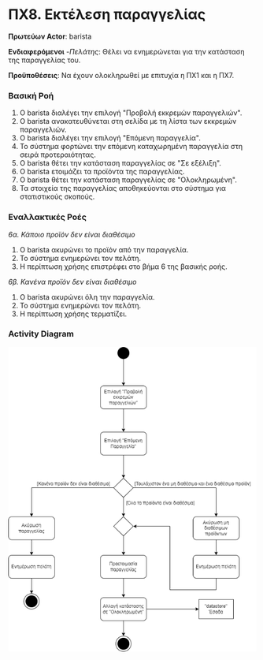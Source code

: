 # ΠΧ8. Εκτέλεση παραγγελίας

**Πρωτεύων Actor**: barista

**Ενδιαφερόμενοι**
-_Πελάτης_: Θέλει να ενημερώνεται για την κατάσταση της παραγγελίας του.

**Προϋποθέσεις**: Να έχουν ολοκληρωθεί με επιτυχία η ΠΧ1 και η ΠΧ7.

### Βασική Ροή
1. Ο barista διαλέγει την επιλογή "Προβολή εκκρεμών παραγγελιών".
2. Ο barista ανακατευθύνεται στη σελίδα με τη λίστα των εκκρεμών παραγγελιών.
3. Ο barista διαλέγει την επιλογή "Eπόμενη παραγγελία".
4. Το σύστημα φορτώνει την επόμενη καταχωρημένη παραγγελία στη σειρά προτεραιότητας.
5. Ο barista θέτει την κατάσταση παραγγελίας σε "Σε εξέλιξη".
6. O barista ετοιμάζει τα προϊόντα της παραγγελίας.
7. Ο barista θέτει την κατάσταση παραγγελίας σε "Ολοκληρωμένη".
8. Τα στοιχεία της παραγγελίας αποθηκεύονται στο σύστημα για στατιστικούς σκοπούς.

### Εναλλακτικές Ροές

*6α. Κάποιο προϊόν δεν είναι διαθέσιμο*
1. Ο barista ακυρώνει το προϊόν από την παραγγελία.
2. Το σύστημα ενημερώνει τον πελάτη.
3. Η περίπτωση χρήσης επιστρέφει στο βήμα 6 της βασικής ροής.

*6β. Κανένα προϊόν δεν είναι διαθέσιμο*
1. Ο barista ακυρώνει όλη την παραγγελία.
2. Το σύστημα ενημερώνει τον πελάτη.
3. Η περίπτωση χρήσης τερματίζει.

### Activity Diagram
![ΠΧ8 - Διάγραμμα Δραστηριότητας](../markdown/uml/requirements/activity-process-order.png)
